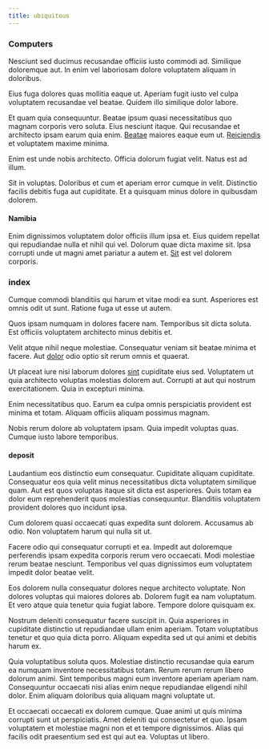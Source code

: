 ```yaml
---
title: ubiquitous
---
```


### Computers

Nesciunt sed ducimus recusandae officiis iusto commodi ad. Similique doloremque aut. In enim vel laboriosam dolore voluptatem aliquam in doloribus.

Eius fuga dolores quas mollitia eaque ut. Aperiam fugit iusto vel culpa voluptatem recusandae vel beatae. Quidem illo similique dolor labore.

Et quam quia consequuntur. Beatae ipsum quasi necessitatibus quo magnam corporis vero soluta. Eius nesciunt itaque. Qui recusandae et architecto ipsam earum quia enim. [Beatae](/dolore/odio/dignissimos/quo/albania_alliance_silver.md) maiores eaque eum ut. [Reiciendis](/facere/incredible_users.md) et voluptatem maxime minima.

Enim est unde nobis architecto. Officia dolorum fugiat velit. Natus est ad illum.

Sit in voluptas. Doloribus et cum et aperiam error cumque in velit. Distinctio facilis debitis fuga aut cupiditate. Et a quisquam minus dolore in quibusdam dolorem.

#### Namibia

Enim dignissimos voluptatem dolor officiis illum ipsa et. Eius quidem repellat qui repudiandae nulla et nihil qui vel. Dolorum quae dicta maxime sit. Ipsa corrupti unde ut magni amet pariatur a autem et. [Sit](/dolore/sleek.md) est vel dolorem corporis.

### index

Cumque commodi blanditiis qui harum et vitae modi ea sunt. Asperiores est omnis odit ut sunt. Ratione fuga ut esse ut autem.

Quos ipsam numquam in dolores facere nam. Temporibus sit dicta soluta. Est officiis voluptatem architecto minus debitis et.

Velit atque nihil neque molestiae. Consequatur veniam sit beatae minima et facere. Aut [dolor](/consequatur/architecto/specialist_direct.md) odio optio sit rerum omnis et quaerat.

Ut placeat iure nisi laborum dolores [sint](/dolore/et/rial_omani_organized.md) cupiditate eius sed. Voluptatem ut quia architecto voluptas molestias dolorem aut. Corrupti at aut qui nostrum exercitationem. Quia in excepturi minima.

Enim necessitatibus quo. Earum ea culpa omnis perspiciatis provident est minima et totam. Aliquam officiis aliquam possimus magnam.

Nobis rerum dolore ab voluptatem ipsam. Quia impedit voluptas quas. Cumque iusto labore temporibus.

#### deposit

Laudantium eos distinctio eum consequatur. Cupiditate aliquam cupiditate. Consequatur eos quia velit minus necessitatibus dicta voluptatem similique quam. Aut est quos voluptas itaque sit dicta est asperiores. Quis totam ea dolor eum reprehenderit quos molestias consequuntur. Blanditiis voluptatem provident dolores quo incidunt ipsa.

Cum dolorem quasi occaecati quas expedita sunt dolorem. Accusamus ab odio. Non voluptatem harum qui nulla sit ut.

Facere odio qui consequatur corrupti et ea. Impedit aut doloremque perferendis ipsam expedita corporis rerum vero occaecati. Modi molestiae rerum beatae nesciunt. Temporibus vel quas dignissimos eum voluptatem impedit dolor beatae velit.

Eos dolorem nulla consequatur dolores neque architecto voluptate. Non dolores voluptas qui maiores dolores ab. Dolorem fugit ea nam voluptatum. Et vero atque quia tenetur quia fugiat labore. Tempore dolore quisquam ex.

Nostrum deleniti consequatur facere suscipit in. Quia asperiores in cupiditate distinctio ut repudiandae ullam enim aperiam. Totam voluptatibus tenetur et quo quia dicta porro. Aliquam expedita sed ut qui animi et debitis harum ex.

Quia voluptatibus soluta quos. Molestiae distinctio recusandae quia earum ea numquam inventore necessitatibus totam. Rerum rerum rerum libero dolorum animi. Sint temporibus magni eum inventore aperiam aperiam nam. Consequuntur occaecati nisi alias enim neque repudiandae eligendi nihil dolor. Enim aliquam doloribus quia aliquam magni voluptate ut.

Et occaecati occaecati ex dolorem cumque. Quae animi ut quis minima corrupti sunt ut perspiciatis. Amet deleniti qui consectetur et quo. Ipsam voluptatem et molestiae magni non et et tempore dignissimos. Alias qui facilis odit praesentium sed est qui aut ea. Voluptas ut libero.
